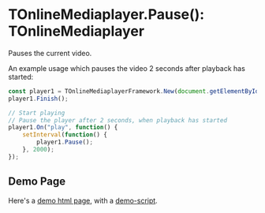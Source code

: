 # TOnlineMediaplayer.Pause(): TOnlineMediaplayer

Pauses the current video.

An example usage which pauses the video 2 seconds after playback has started:

```javascript
const player1 = TOnlineMediaplayerFramework.New(document.getElementById('player-88299612'));
player1.Finish();

// Start playing
// Pause the player after 2 seconds, when playback has started
player1.On("play", function() {
	setInterval(function() {
		player1.Pause();
	}, 2000);
});

```

## Demo Page

Here's a [demo html page](html/TOnlineVideoplayer.Pause.html), with a [demo-script](html/TOnlineVideoplayer.Pause.js).

